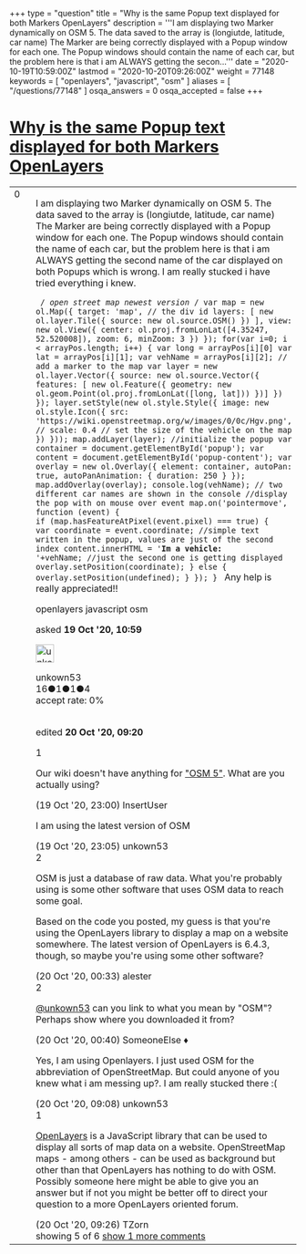 +++
type = "question"
title = "Why is the same Popup text displayed for both Markers OpenLayers"
description = '''I am displaying two Marker dynamically on OSM 5. The data saved to the array is (longiutde, latitude, car name) The Marker are being correctly displayed with a Popup window for each one. The Popup windows should contain the name of each car, but the problem here is that i am ALWAYS getting the secon...'''
date = "2020-10-19T10:59:00Z"
lastmod = "2020-10-20T09:26:00Z"
weight = 77148
keywords = [ "openlayers", "javascript", "osm" ]
aliases = [ "/questions/77148" ]
osqa_answers = 0
osqa_accepted = false
+++

<div class="headNormal">

# [Why is the same Popup text displayed for both Markers OpenLayers](/questions/77148/why-is-the-same-popup-text-displayed-for-both-markers-openlayers)

</div>

<div id="main-body">

<div id="askform">

<table id="question-table" style="width:100%;">
<colgroup>
<col style="width: 50%" />
<col style="width: 50%" />
</colgroup>
<tbody>
<tr>
<td style="width: 30px; vertical-align: top"><div class="vote-buttons">
<span id="post-77148-upvote" class="ajax-command post-vote up" rel="nofollow" title="I like this post (click again to cancel)"> </span>
<div id="post-77148-score" class="post-score" title="current number of votes">
0
</div>
<span id="post-77148-downvote" class="ajax-command post-vote down" rel="nofollow" title="I dont like this post (click again to cancel)"> </span> <span id="favorite-mark" class="ajax-command favorite-mark" rel="nofollow" title="mark/unmark this question as favorite (click again to cancel)"> </span>
<div id="favorite-count" class="favorite-count">
&#10;</div>
</div></td>
<td><div id="item-right">
<div class="question-body">
<p>I am displaying two Marker dynamically on OSM 5. The data saved to the array is (longiutde, latitude, car name) The Marker are being correctly displayed with a Popup window for each one. The Popup windows should contain the name of each car, but the problem here is that i am ALWAYS getting the second name of the car displayed on both Popups which is wrong. I am really stucked i have tried everything i knew.</p>
<p><code> / </code><em><code>open street map newest version</code></em><code> / var map = new ol.Map({ target: 'map', // the div id layers: [ new ol.layer.Tile({ source: new ol.source.OSM() }) ], view: new ol.View({ center: ol.proj.fromLonLat([4.35247, 52.520008]), zoom: 6, minZoom: 3 }) }); for(var i=0; i &lt; arrayPos.length; i++) { var long = arrayPos[i][0] var lat = arrayPos[i][1]; var vehName = arrayPos[i][2]; // add a marker to the map var layer = new ol.layer.Vector({ source: new ol.source.Vector({ features: [ new ol.Feature({ geometry: new ol.geom.Point(ol.proj.fromLonLat([long, lat])) })] }) }); layer.setStyle(new ol.style.Style({ image: new ol.style.Icon({ src: 'https://wiki.openstreetmap.org/w/images/0/0c/Hgv.png', // scale: 0.4 // set the size of the vehicle on the map }) })); map.addLayer(layer); //initialize the popup var container = document.getElementById('popup'); var content = document.getElementById('popup-content'); var overlay = new ol.Overlay({ element: container, autoPan: true, autoPanAnimation: { duration: 250 } }); map.addOverlay(overlay); console.log(vehName); // two different car names are shown in the console //display the pop with on mouse over event map.on('pointermove', function (event) {</code><br />
<code>if (map.hasFeatureAtPixel(event.pixel) === true) {</code><br />
<code>var coordinate = event.coordinate; //simple text written in the popup, values are just of the second index content.innerHTML = '</code><strong><code>Im a vehicle:</code></strong><br />
<code>'+vehName; //just the second one is getting displayed overlay.setPosition(coordinate); } else { overlay.setPosition(undefined); } }); } </code> Any help is really appreciated!!</p>
</div>
<div id="question-tags" class="tags-container tags">
<span class="post-tag tag-link-openlayers" rel="tag" title="see questions tagged &#39;openlayers&#39;">openlayers</span> <span class="post-tag tag-link-javascript" rel="tag" title="see questions tagged &#39;javascript&#39;">javascript</span> <span class="post-tag tag-link-osm" rel="tag" title="see questions tagged &#39;osm&#39;">osm</span>
</div>
<div id="question-controls" class="post-controls">
&#10;</div>
<div class="post-update-info-container">
<div class="post-update-info post-update-info-user">
<p>asked <strong>19 Oct '20, 10:59</strong></p>
<img src="https://secure.gravatar.com/avatar/0ff473215e00d01276ce15108b285e13?s=32&amp;d=identicon&amp;r=g" class="gravatar" width="32" height="32" alt="unkown53&#39;s gravatar image" />
<p><span>unkown53</span><br />
<span class="score" title="16 reputation points">16</span><span title="1 badges"><span class="badge1">●</span><span class="badgecount">1</span></span><span title="1 badges"><span class="silver">●</span><span class="badgecount">1</span></span><span title="4 badges"><span class="bronze">●</span><span class="badgecount">4</span></span><br />
<span class="accept_rate" title="Rate of the user&#39;s accepted answers">accept rate:</span> <span title="unkown53 has no accepted answers">0%</span> </br></br></p>
</div>
<div class="post-update-info post-update-info-edited">
<p><span> edited <strong>20 Oct '20, 09:20</strong> </span></p>
</div>
</div>
<div id="comments-container-77148" class="comments-container">
<span id="77160"></span>
<div id="comment-77160" class="comment">
<div id="post-77160-score" class="comment-score">
1
</div>
<div class="comment-text">
<p>Our wiki doesn't have anything for <a href="https://wiki.openstreetmap.org/w/index.php?title=Special:Search&amp;search=%22OSM+5%22">"OSM 5"</a>. What are you actually using?</p>
</div>
<div id="comment-77160-info" class="comment-info">
<span class="comment-age">(19 Oct '20, 23:00)</span> <span class="comment-user userinfo">InsertUser</span>
</div>
</div>
<span id="77161"></span>
<div id="comment-77161" class="comment">
<div id="post-77161-score" class="comment-score">
&#10;</div>
<div class="comment-text">
<p>I am using the latest version of OSM</p>
</div>
<div id="comment-77161-info" class="comment-info">
<span class="comment-age">(19 Oct '20, 23:05)</span> <span class="comment-user userinfo">unkown53</span>
</div>
</div>
<span id="77162"></span>
<div id="comment-77162" class="comment">
<div id="post-77162-score" class="comment-score">
2
</div>
<div class="comment-text">
<p>OSM is just a database of raw data. What you're probably using is some other software that uses OSM data to reach some goal.</p>
<p>Based on the code you posted, my guess is that you're using the OpenLayers library to display a map on a website somewhere. The latest version of OpenLayers is 6.4.3, though, so maybe you're using some other software?</p>
</div>
<div id="comment-77162-info" class="comment-info">
<span class="comment-age">(20 Oct '20, 00:33)</span> <span class="comment-user userinfo">alester</span>
</div>
</div>
<span id="77163"></span>
<div id="comment-77163" class="comment">
<div id="post-77163-score" class="comment-score">
2
</div>
<div class="comment-text">
<p><a href="https://help.openstreetmap.org/users/19152/unkown53">@unkown53</a> can you link to what you mean by "OSM"? Perhaps show where you downloaded it from?</p>
</div>
<div id="comment-77163-info" class="comment-info">
<span class="comment-age">(20 Oct '20, 00:40)</span> <span class="comment-user userinfo">SomeoneElse ♦</span>
</div>
</div>
<span id="77169"></span>
<div id="comment-77169" class="comment not_top_scorer">
<div id="post-77169-score" class="comment-score">
&#10;</div>
<div class="comment-text">
<p>Yes, I am using Openlayers. I just used OSM for the abbreviation of OpenStreetMap. But could anyone of you knew what i am messing up?. I am really stucked there :(</p>
</div>
<div id="comment-77169-info" class="comment-info">
<span class="comment-age">(20 Oct '20, 09:08)</span> <span class="comment-user userinfo">unkown53</span>
</div>
</div>
<span id="77172"></span>
<div id="comment-77172" class="comment">
<div id="post-77172-score" class="comment-score">
1
</div>
<div class="comment-text">
<p><a href="https://openlayers.org/">OpenLayers</a> is a JavaScript library that can be used to display all sorts of map data on a website. OpenStreetMap maps - among others - can be used as background but other than that OpenLayers has nothing to do with OSM. Possibly someone here might be able to give you an answer but if not you might be better off to direct your question to a more OpenLayers oriented forum.</p>
</div>
<div id="comment-77172-info" class="comment-info">
<span class="comment-age">(20 Oct '20, 09:26)</span> <span class="comment-user userinfo">TZorn</span>
</div>
</div>
</div>
<div id="comment-tools-77148" class="comment-tools">
<span class="comments-showing"> showing 5 of 6 </span> <a href="#" class="show-all-comments-link">show 1 more comments</a>
</div>
<div class="clear">
&#10;</div>
<div id="comment-77148-form-container" class="comment-form-container">
&#10;</div>
<div class="clear">
&#10;</div>
</div></td>
</tr>
</tbody>
</table>

</div>

</div>

